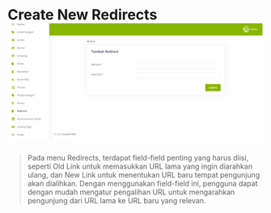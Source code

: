 # Create New Redirects ![](create_new_redirects.png)

>Pada menu Redirects, terdapat field-field penting yang harus diisi, seperti Old Link untuk memasukkan URL lama yang ingin diarahkan ulang, dan New Link untuk menentukan URL baru tempat pengunjung akan dialihkan. Dengan menggunakan field-field ini, pengguna dapat dengan mudah mengatur pengalihan URL untuk mengarahkan pengunjung dari URL lama ke URL baru yang relevan.